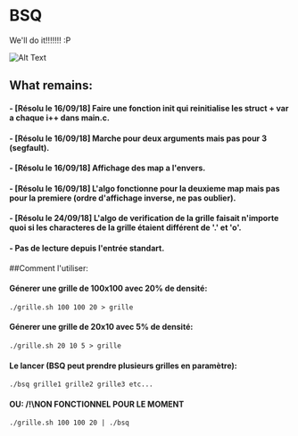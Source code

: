 # BSQ
We'll do it!!!!!!! :P

![Alt Text](https://media.giphy.com/media/b7f0X8Okk1uyk/giphy.gif)

## What remains:
#### - [Résolu le 16/09/18] Faire une fonction init qui reinitialise les struct + var a chaque i++ dans main.c.
#### - [Résolu le 16/09/18] Marche pour deux arguments mais pas pour 3 (segfault).
#### - [Résolu le 16/09/18] Affichage des map a l'envers.
#### - [Résolu le 16/09/18] L'algo fonctionne pour la deuxieme map mais pas pour la premiere (ordre d'affichage inverse, ne pas oublier).
#### - [Résolu le 24/09/18] L'algo de verification de la grille faisait n'importe quoi si les characteres de la grille étaient différent de '.' et 'o'.
#### - Pas de lecture depuis l'entrée standart.

##Comment l'utiliser:
#### Génerer une grille de 100x100 avec 20% de densité:
```
./grille.sh 100 100 20 > grille
```
#### Génerer une grille de 20x10 avec 5% de densité:
```
./grille.sh 20 10 5 > grille
```
#### Le lancer (BSQ peut prendre plusieurs grilles en paramètre):
```
./bsq grille1 grille2 grille3 etc...
```
#### OU: /!\NON FONCTIONNEL POUR LE MOMENT
```
./grille.sh 100 100 20 | ./bsq
```
